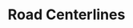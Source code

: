 ---
schema: default
title: Road Centerlines
organization: Sample Department
notes: Regional Centerline file maintained by local municipalities.
resources:
  - name: 'Centerline '
    url: >-
      http://maps.columbus.gov/arcgis/rest/services/CityServices/KeyLayers/MapServer/1
    format: api
  - name: Centerline
    url: >-
      http://data.columbus.opendata.arcgis.com/datasets/03470c0885e941c5b64c4df562b4f854_0.csv
    format: csv
  - name: Centerline
    url: >-
      http://data.columbus.opendata.arcgis.com/datasets/03470c0885e941c5b64c4df562b4f854_0.zip
    format: shp
  - name: Centerline
    url: >-
      http://data.columbus.opendata.arcgis.com/datasets/03470c0885e941c5b64c4df562b4f854_0.kml
    format: kml
license: 'https://creativecommons.org/licenses/by/4.0/'
category:
  - Transportation
maintainer: City of Columbus Department of Public Service
maintainer_email: columbusgis@columbus.gov
---
